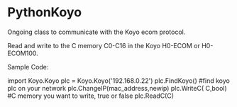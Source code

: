 PythonKoyo
==========

Ongoing class to communicate with the Koyo ecom protocol.

Read and write to the C memory  C0-C16 in the Koyo H0-ECOM or H0-ECOM100.


Sample Code:

import Koyo.Koyo
plc = Koyo.Koyo('192.168.0.22')
plc.FindKoyo() #find koyo plc on your network
plc.ChangeIP(mac_address,newip)
plc.WriteC( C,bool) #C memory you want to write, true or false
plc.ReadC(C)


